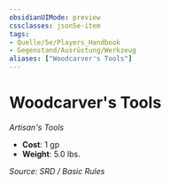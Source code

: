 ```yaml
---
obsidianUIMode: preview
cssclasses: json5e-item
tags:
- Quelle/5e/Players_Handbook
- Gegenstand/Ausrüstung/Werkzeug
aliases: ["Woodcarver's Tools"]
---
```

# Woodcarver's Tools
*Artisan's Tools*  

- **Cost**: 1 gp
- **Weight**: 5.0 lbs.

*Source: SRD / Basic Rules*